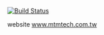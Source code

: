[![Build Status](https://travis-ci.org/mtmwww/mtmwww.github.io.svg?branch=master)](https://travis-ci.org/mtmwww/mtmwww.github.io)

website www.mtmtech.com.tw